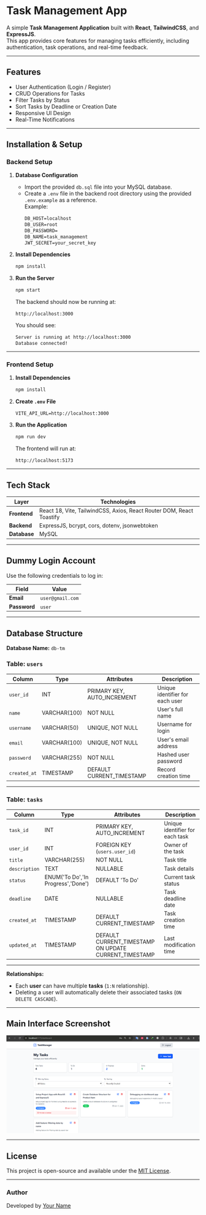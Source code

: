 # Task Management App

A simple **Task Management Application** built with **React**, **TailwindCSS**, and **ExpressJS**.  
This app provides core features for managing tasks efficiently, including authentication, task operations, and real-time feedback.

---

## Features

- User Authentication (Login / Register)
- CRUD Operations for Tasks
- Filter Tasks by Status
- Sort Tasks by Deadline or Creation Date
- Responsive UI Design
- Real-Time Notifications

---

## Installation & Setup

### Backend Setup

1. **Database Configuration**

   - Import the provided `db.sql` file into your MySQL database.
   - Create a `.env` file in the backend root directory using the provided `.env.example` as a reference.  
     Example:
     ```env
     DB_HOST=localhost
     DB_USER=root
     DB_PASSWORD=
     DB_NAME=task_management
     JWT_SECRET=your_secret_key
     ```

2. **Install Dependencies**

   ```bash
   npm install
   ```

3. **Run the Server**

   ```bash
   npm start
   ```

   The backend should now be running at:

   ```
   http://localhost:3000
   ```

   You should see:

   ```
   Server is running at http://localhost:3000
   Database connected!
   ```

---

### Frontend Setup

1. **Install Dependencies**

   ```bash
   npm install
   ```

2. **Create `.env` File**

   ```env
   VITE_API_URL=http://localhost:3000
   ```

3. **Run the Application**

   ```bash
   npm run dev
   ```

   The frontend will run at:

   ```
   http://localhost:5173
   ```

---

## Tech Stack

| Layer        | Technologies                                                         |
| ------------ | -------------------------------------------------------------------- |
| **Frontend** | React 18, Vite, TailwindCSS, Axios, React Router DOM, React Toastify |
| **Backend**  | ExpressJS, bcrypt, cors, dotenv, jsonwebtoken                        |
| **Database** | MySQL                                                                |

---

## Dummy Login Account

Use the following credentials to log in:

| Field        | Value            |
| ------------ | ---------------- |
| **Email**    | `user@gmail.com` |
| **Password** | `user`           |

---

## Database Structure

**Database Name:** `db-tm`

### Table: `users`

| Column       | Type         | Attributes                  | Description                     |
| ------------ | ------------ | --------------------------- | ------------------------------- |
| `user_id`    | INT          | PRIMARY KEY, AUTO_INCREMENT | Unique identifier for each user |
| `name`       | VARCHAR(100) | NOT NULL                    | User's full name                |
| `username`   | VARCHAR(50)  | UNIQUE, NOT NULL            | Username for login              |
| `email`      | VARCHAR(100) | UNIQUE, NOT NULL            | User's email address            |
| `password`   | VARCHAR(255) | NOT NULL                    | Hashed user password            |
| `created_at` | TIMESTAMP    | DEFAULT CURRENT_TIMESTAMP   | Record creation time            |

---

### Table: `tasks`

| Column        | Type                               | Attributes                                            | Description                     |
| ------------- | ---------------------------------- | ----------------------------------------------------- | ------------------------------- |
| `task_id`     | INT                                | PRIMARY KEY, AUTO_INCREMENT                           | Unique identifier for each task |
| `user_id`     | INT                                | FOREIGN KEY (`users.user_id`)                         | Owner of the task               |
| `title`       | VARCHAR(255)                       | NOT NULL                                              | Task title                      |
| `description` | TEXT                               | NULLABLE                                              | Task details                    |
| `status`      | ENUM('To Do','In Progress','Done') | DEFAULT 'To Do'                                       | Current task status             |
| `deadline`    | DATE                               | NULLABLE                                              | Task deadline date              |
| `created_at`  | TIMESTAMP                          | DEFAULT CURRENT_TIMESTAMP                             | Task creation time              |
| `updated_at`  | TIMESTAMP                          | DEFAULT CURRENT_TIMESTAMP ON UPDATE CURRENT_TIMESTAMP | Last modification time          |

---

**Relationships:**

- Each **user** can have multiple **tasks** (`1:N` relationship).
- Deleting a user will automatically delete their associated tasks (`ON DELETE CASCADE`).

---

## Main Interface Screenshot

![Main Dashboard Screenshot](./screenshots/dashboard.png)

---

## License

This project is open-source and available under the [MIT License](LICENSE).

---

### Author

Developed by [Your Name](https://github.com/ajidwi02)
